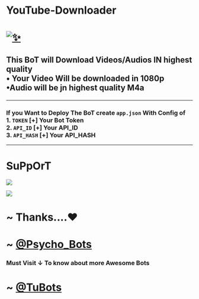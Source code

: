 # YouTube-Downloader
# [![✨]()](https://t.me/Psycho_Bots) 

## This BoT will Download Videos/Audios IN highest quality <br> • Your Video Will be downloaded in 1080p <br>  •Audio will be jn highest quality M4a <hr> 

### If you Want to Deploy The BoT create `app.json` With Config of <br> 1. `TOKEN` [+] Your Bot Token <br> 2. `API_ID` [+] Your API_ID <br> 3. `API_HASH` [+] Your API_HASH 

<hr>

# SuPpOrT 

<a href="https://telegram.me/Psycho_Bots" target="_blank"><img src="https://img.shields.io/badge/Join-Channel-yellow.svg?style=for-the-badge&logo=Telegram"></a> 

<a href="https://telegram.me/PsychoBots_Chat" target="_blank"><img src="https://img.shields.io/badge/Join-Support%20Group-brown.svg?style=for-the-badge&logo=Telegram"></a> 

# ~ Thanks....❤️
# ~ [@Psycho_Bots](https://t.me/Psycho_Bots)
### Must Visit ↓ To know about more Awesome Bots
# ~ [@TuBots](https://t.me/tubots)
